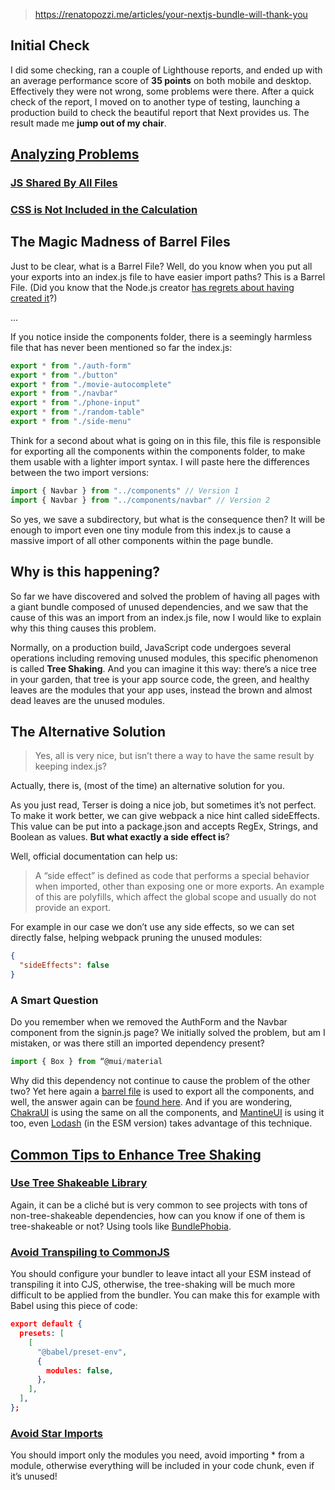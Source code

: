 
> https://renatopozzi.me/articles/your-nextjs-bundle-will-thank-you

## Initial Check

I did some checking, ran a couple of Lighthouse reports, and ended up with an average performance score of **35 points** on both mobile and desktop. Effectively they were not wrong, some problems were there. After a quick check of the report, I moved on to another type of testing, launching a production build to check the beautiful report that Next provides us. The result made me **jump out of my chair**.

## [Analyzing Problems](https://renatopozzi.me/articles/your-nextjs-bundle-will-thank-you#analyzing-problems)

### [JS Shared By All Files](https://renatopozzi.me/articles/your-nextjs-bundle-will-thank-you#js-shared-by-all-files)

### [CSS is Not Included in the Calculation](https://renatopozzi.me/articles/your-nextjs-bundle-will-thank-you#css-is-not-included-in-the-calculation)

## The Magic Madness of Barrel Files

Just to be clear, what is a Barrel File? Well, do you know when you put all your exports into an index.js file to have easier import paths? This is a Barrel File. (Did you know that the Node.js creator [has regrets about having created it](https://youtu.be/M3BM9TB-8yA?t=883)?)

...

If you notice inside the components folder, there is a seemingly harmless file that has never been mentioned so far the index.js:

```js
export * from "./auth-form"
export * from "./button"
export * from "./movie-autocomplete"
export * from "./navbar"
export * from "./phone-input"
export * from "./random-table"
export * from "./side-menu"
```

Think for a second about what is going on in this file, this file is responsible for exporting all the components within the components folder, to make them usable with a lighter import syntax. I will paste here the differences between the two import versions:

```js
import { Navbar } from "../components" // Version 1
import { Navbar } from "../components/navbar" // Version 2
```

So yes, we save a subdirectory, but what is the consequence then? It will be enough to import even one tiny module from this index.js to cause a massive import of all other components within the page bundle.

## Why is this happening?

So far we have discovered and solved the problem of having all pages with a giant bundle composed of unused dependencies, and we saw that the cause of this was an import from an index.js file, now I would like to explain why this thing causes this problem.

Normally, on a production build, JavaScript code undergoes several operations including removing unused modules, this specific phenomenon is called **Tree Shaking**. And you can imagine it this way: there’s a nice tree in your garden, that tree is your app source code, the green, and healthy leaves are the modules that your app uses, instead the brown and almost dead leaves are the unused modules.

## The Alternative Solution

> Yes, all is very nice, but isn’t there a way to have the same result by keeping index.js?

Actually, there is, (most of the time) an alternative solution for you.

As you just read, Terser is doing a nice job, but sometimes it’s not perfect. To make it work better, we can give webpack a nice hint called sideEffects. This value can be put into a package.json and accepts RegEx, Strings, and Boolean as values. **But what exactly a side effect is**?

Well, official documentation can help us:

> A “side effect” is defined as code that performs a special behavior when imported, other than exposing one or more exports. An example of this are polyfills, which affect the global scope and usually do not provide an export.

For example in our case we don’t use any side effects, so we can set directly false, helping webpack pruning the unused modules:

```json
{
  "sideEffects": false
}
```

### A Smart Question

Do you remember when we removed the AuthForm and the Navbar component from the signin.js page? We initially solved the problem, but am I mistaken, or was there still an imported dependency present?

```js
import { Box } from “@mui/material
```

Why did this dependency not continue to cause the problem of the other two? Yet here again a [barrel file](https://github.com/mui/material-ui/blob/master/packages/mui-material/src/index.js#L51) is used to export all the components, and well, the answer again can be [found here](https://github.com/mui/material-ui/blob/master/packages/mui-material/package.json#L76). And if you are wondering, [ChakraUI](https://github.com/chakra-ui/chakra-ui/blob/main/packages/components/accordion/package.json#L27) is using the same on all the components, and [MantineUI](https://github.com/mantinedev/mantine/blob/master/src/mantine-core/package.json#L10) is using it too, even [Lodash](https://github.com/lodash/lodash/blob/master/package.json#L10) (in the ESM version) takes advantage of this technique.

## [Common Tips to Enhance Tree Shaking](https://renatopozzi.me/articles/your-nextjs-bundle-will-thank-you#common-tips-to-enhance-tree-shaking)

### [Use Tree Shakeable Library](https://renatopozzi.me/articles/your-nextjs-bundle-will-thank-you#use-tree-shakeable-library)

Again, it can be a cliché but is very common to see projects with tons of non-tree-shakeable dependencies, how can you know if one of them is tree-shakeable or not? Using tools like [BundlePhobia](https://bundlephobia.com/).

### [Avoid Transpiling to CommonJS](https://renatopozzi.me/articles/your-nextjs-bundle-will-thank-you#avoid-transpiling-to-commonjs)

You should configure your bundler to leave intact all your ESM instead of transpiling it into CJS, otherwise, the tree-shaking will be much more difficult to be applied from the bundler. You can make this for example with Babel using this piece of code:

```json
export default {
  presets: [
    [
      "@babel/preset-env",
      {
        modules: false,
      },
    ],
  ],
};
```

### [Avoid Star Imports](https://renatopozzi.me/articles/your-nextjs-bundle-will-thank-you#avoid-star-imports)

You should import only the modules you need, avoid importing \* from a module, otherwise everything will be included in your code chunk, even if it’s unused!
